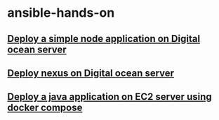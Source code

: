 # ansible-hands-on

## [Deploy a simple node application on Digital ocean server](https://github.com/hotiaDiallo/ansible-hands-on/tree/main/deploy-nodejs-app)

## [Deploy nexus on Digital ocean server](https://github.com/hotiaDiallo/ansible-hands-on/tree/main/diploy-nexus)

## [Deploy a java application on EC2 server using docker compose](https://github.com/hotiaDiallo/ansible-hands-on/tree/main/run-docker)
